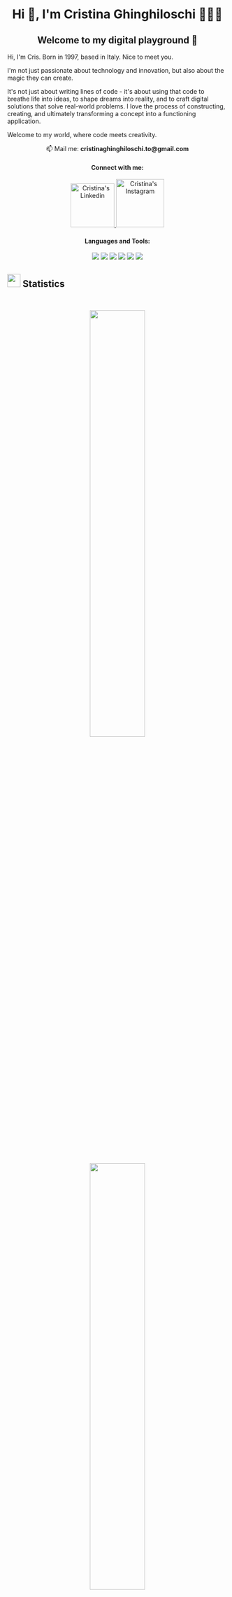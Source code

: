 <h1 align="center">Hi 👋, I'm Cristina Ghinghiloschi 👩🏻‍💻</h1>
<h2 align="center">Welcome to my digital playground 👾</h2>

Hi, I'm Cris. 
Born in 1997, based in Italy. 
Nice to meet you.

I'm not just passionate about technology and innovation, but also about the magic they can create.

It's not just about writing lines of code - it's about using that code to breathe life into ideas, to shape dreams into reality, and to craft digital solutions that solve real-world problems.
I love the process of constructing, creating, and ultimately transforming a concept into a functioning application.

Welcome to my world, where code meets creativity.


<p align="center">📫 Mail me: <strong>cristinaghinghiloschi.to@gmail.com</strong></p>

<h4 align="center">Connect with me:</h4>
<p>
<div align="center">
  <a href="https://www.linkedin.com/in/cristina-ghinghiloschi-643835261/" rel="nofollow">
  <img alt="Cristina's Linkedin" width="100px" src="https://img.shields.io/badge/LinkedIn-0077B5?style=for-the-badge&logo=linkedin&logoColor=white"
   style="max-width: 100%;">
  </a>
  <a href="https://www.instagram.com/cristinaghinghiloschi/" rel="nofollow">
  <img alt="Cristina's Instagram" width="110px" src="https://img.shields.io/badge/Instagram-E4405F?style=for-the-badge&logo=instagram&logoColor=white"
   style="max-width: 100%;">
  </a>
</div>
</p>

<h4 align="center">Languages and Tools:</h4>
<p>
<div align="center">
  <img src="https://img.shields.io/badge/HTML5-F26624.svg?style=for-the-badge&logo=html5&logoColor=white">
  <img src="https://img.shields.io/badge/CSS-3b82f6.svg?style=for-the-badge&logo=CSS3&logoColor=white">
  <img src="https://img.shields.io/badge/JavaScript-000000.svg?style=for-the-badge&logo=javascript&logoColor=F7E017">
  <img src="https://img.shields.io/badge/React-22d3ee.svg?style=for-the-badge&logo=react&logoColor=white">
  <img src="https://img.shields.io/badge/Tailwind-14b8a6.svg?style=for-the-badge&logo=tailwind3&logoColor=white">
  <img src="https://img.shields.io/badge/Node-84cc16.svg?style=for-the-badge&logo=node&logoColor=white">
</div>
</p>

## <img src="https://media4.giphy.com/media/MIGbtLZoVjbl0bYbAd/giphy.gif?cid=ecf05e472t2h0i8d7dcjaoau9iqtchhr899hxmpxzzgc7lyw&rid=giphy.gif" width="30"> Statistics

<br/>
<p align="center">
  <a href="http://CrisGhinghi.com/">
    <img width="50%" src="https://github-readme-stats.vercel.app/api?username=CrisGhinghi&show_icons=true&include_all_commits=true&theme=radical&hide_border=true">
    <br>
    <img width="50%" src="https://github-readme-streak-stats.herokuapp.com/?user=CrisGhinghi&theme=radical&hide_border=true">		  
  </a>
</p>
<br>

<p align="center">
  <a href="http://CrisGhinghi.com/">
    <img width="50%" src="https://github-readme-stats.vercel.app/api/top-langs/?username=CrisGhinghi&theme=radical&bg_color=282828&hide_border=true&include_all_commits=true&count_private=true&layout=compact">
  </a>
</p>
